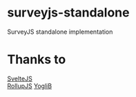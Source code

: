 # surveyjs-standalone
SurveyJS standalone implementation

# Thanks to
[SvelteJS](https://github.com/sveltejs/svelte)  
[RollupJS](https://github.com/rollup/rollup)
[YogliB](https://github.com/YogliB/svelte-component-template)
